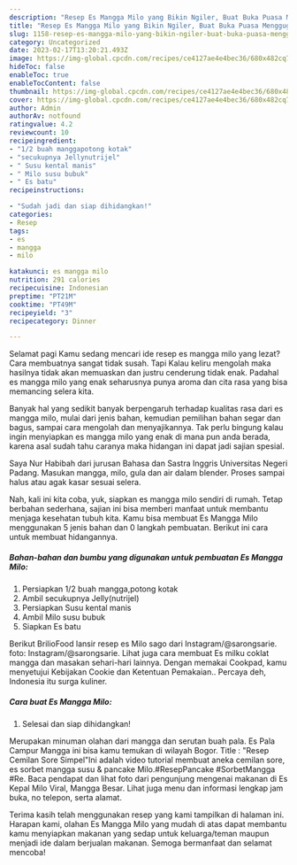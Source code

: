 ```yaml
---
description: "Resep Es Mangga Milo yang Bikin Ngiler, Buat Buka Puasa Menggugah Selera"
title: "Resep Es Mangga Milo yang Bikin Ngiler, Buat Buka Puasa Menggugah Selera"
slug: 1158-resep-es-mangga-milo-yang-bikin-ngiler-buat-buka-puasa-menggugah-selera
category: Uncategorized
date: 2023-02-17T13:20:21.493Z
image: https://img-global.cpcdn.com/recipes/ce4127ae4e4bec36/680x482cq70/es-mangga-milo-foto-resep-utama.jpg
hideToc: false
enableToc: true
enableTocContent: false
thumbnail: https://img-global.cpcdn.com/recipes/ce4127ae4e4bec36/680x482cq70/es-mangga-milo-foto-resep-utama.jpg
cover: https://img-global.cpcdn.com/recipes/ce4127ae4e4bec36/680x482cq70/es-mangga-milo-foto-resep-utama.jpg
author: Admin
authorAv: notfound
ratingvalue: 4.2
reviewcount: 10
recipeingredient:
- "1/2 buah manggapotong kotak"
- "secukupnya Jellynutrijel"
- " Susu kental manis"
- " Milo susu bubuk"
- " Es batu"
recipeinstructions:

- "Sudah jadi dan siap dihidangkan!"
categories:
- Resep
tags:
- es
- mangga
- milo

katakunci: es mangga milo 
nutrition: 291 calories
recipecuisine: Indonesian
preptime: "PT21M"
cooktime: "PT49M"
recipeyield: "3"
recipecategory: Dinner

---
```



Selamat pagi Kamu sedang mencari ide resep es mangga milo yang lezat? Cara membuatnya sangat tidak susah. Tapi Kalau keliru mengolah maka hasilnya tidak akan memuaskan dan justru cenderung tidak enak. Padahal es mangga milo yang enak seharusnya punya aroma dan cita rasa yang bisa memancing selera kita.


Banyak hal yang sedikit banyak berpengaruh terhadap kualitas rasa dari es mangga milo, mulai dari jenis bahan, kemudian pemilihan bahan segar dan bagus, sampai cara mengolah dan menyajikannya. Tak perlu bingung kalau ingin menyiapkan es mangga milo yang enak di mana pun anda berada, karena asal sudah tahu caranya maka hidangan ini dapat jadi sajian spesial.

Saya Nur Habibah dari jurusan Bahasa dan Sastra Inggris Universitas Negeri Padang. Masukan mangga, milo, gula dan air dalam blender. Proses sampai halus atau agak kasar sesuai selera.


Nah, kali ini kita coba, yuk, siapkan es mangga milo sendiri di rumah. Tetap berbahan sederhana, sajian ini bisa memberi manfaat untuk membantu menjaga kesehatan tubuh kita. Kamu bisa membuat Es Mangga Milo menggunakan 5 jenis bahan dan 0 langkah pembuatan. Berikut ini cara untuk membuat hidangannya.

<!--inarticleads1-->

##### Bahan-bahan dan bumbu yang digunakan untuk pembuatan Es Mangga Milo:

1. Persiapkan 1/2 buah mangga,potong kotak
1. Ambil secukupnya Jelly(nutrijel)
1. Persiapkan  Susu kental manis
1. Ambil  Milo susu bubuk
1. Siapkan  Es batu


Berikut BrilioFood lansir resep es Milo sago dari Instagram/@sarongsarie. foto: Instagram/@sarongsarie. Lihat juga cara membuat Es milku coklat mangga dan masakan sehari-hari lainnya. Dengan memakai Cookpad, kamu menyetujui Kebijakan Cookie dan Ketentuan Pemakaian.. Percaya deh, Indonesia itu surga kuliner. 

<!--inarticleads2-->

##### Cara buat Es Mangga Milo:


1. Selesai dan siap dihidangkan!

Merupakan minuman olahan dari mangga dan serutan buah pala. Es Pala Campur Mangga ini bisa kamu temukan di wilayah Bogor. Title : &#34;Resep Cemilan Sore Simpel&#34;Ini adalah video tutorial membuat aneka cemilan sore, es sorbet mangga susu &amp; pancake Milo.#ResepPancake #SorbetMangga #Re. Baca pendapat dan lihat foto dari pengunjung mengenai makanan di Es Kepal Milo Viral, Mangga Besar. Lihat juga menu dan informasi lengkap jam buka, no telepon, serta alamat. 

Terima kasih telah menggunakan resep yang kami tampilkan di halaman ini. Harapan kami, olahan Es Mangga Milo yang mudah di atas dapat membantu kamu menyiapkan makanan yang sedap untuk keluarga/teman maupun menjadi ide dalam berjualan makanan. Semoga bermanfaat dan selamat mencoba!
